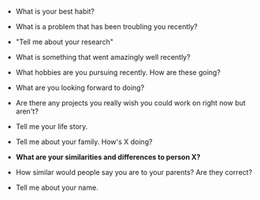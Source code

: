 - What is your best habit?

- What is a problem that has been troubling you recently?
- "Tell me about your research"
- What is something that went amazingly well recently?
- What hobbies are you pursuing recently. How are these going?
- What are you looking forward to doing?
- Are there any projects you really wish you could work on right now but aren't?
- Tell me your life story. 
- Tell me about your family. How's X doing?
- **What are your similarities and differences to person X?**
- How similar would people say you are to your parents? Are they correct?
- Tell me about your name.

